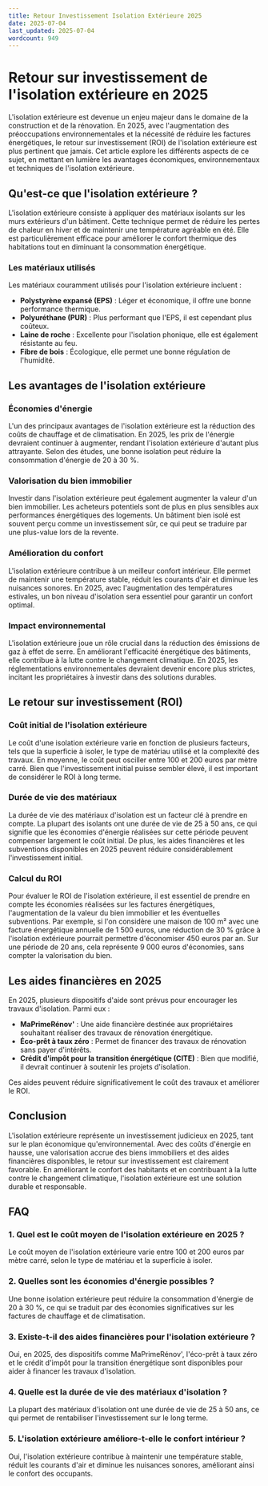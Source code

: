 ```yaml
---
title: Retour Investissement Isolation Extérieure 2025
date: 2025-07-04
last_updated: 2025-07-04
wordcount: 949
---
```


# Retour sur investissement de l'isolation extérieure en 2025

L'isolation extérieure est devenue un enjeu majeur dans le domaine de la construction et de la rénovation. En 2025, avec l'augmentation des préoccupations environnementales et la nécessité de réduire les factures énergétiques, le retour sur investissement (ROI) de l'isolation extérieure est plus pertinent que jamais. Cet article explore les différents aspects de ce sujet, en mettant en lumière les avantages économiques, environnementaux et techniques de l'isolation extérieure.

## Qu'est-ce que l'isolation extérieure ?

L'isolation extérieure consiste à appliquer des matériaux isolants sur les murs extérieurs d'un bâtiment. Cette technique permet de réduire les pertes de chaleur en hiver et de maintenir une température agréable en été. Elle est particulièrement efficace pour améliorer le confort thermique des habitations tout en diminuant la consommation énergétique.

### Les matériaux utilisés

Les matériaux couramment utilisés pour l'isolation extérieure incluent :

- **Polystyrène expansé (EPS)** : Léger et économique, il offre une bonne performance thermique.
- **Polyuréthane (PUR)** : Plus performant que l'EPS, il est cependant plus coûteux.
- **Laine de roche** : Excellente pour l'isolation phonique, elle est également résistante au feu.
- **Fibre de bois** : Écologique, elle permet une bonne régulation de l'humidité.

## Les avantages de l'isolation extérieure

### Économies d'énergie

L'un des principaux avantages de l'isolation extérieure est la réduction des coûts de chauffage et de climatisation. En 2025, les prix de l'énergie devraient continuer à augmenter, rendant l'isolation extérieure d'autant plus attrayante. Selon des études, une bonne isolation peut réduire la consommation d'énergie de 20 à 30 %.

### Valorisation du bien immobilier

Investir dans l'isolation extérieure peut également augmenter la valeur d'un bien immobilier. Les acheteurs potentiels sont de plus en plus sensibles aux performances énergétiques des logements. Un bâtiment bien isolé est souvent perçu comme un investissement sûr, ce qui peut se traduire par une plus-value lors de la revente.

### Amélioration du confort

L'isolation extérieure contribue à un meilleur confort intérieur. Elle permet de maintenir une température stable, réduit les courants d'air et diminue les nuisances sonores. En 2025, avec l'augmentation des températures estivales, un bon niveau d'isolation sera essentiel pour garantir un confort optimal.

### Impact environnemental

L'isolation extérieure joue un rôle crucial dans la réduction des émissions de gaz à effet de serre. En améliorant l'efficacité énergétique des bâtiments, elle contribue à la lutte contre le changement climatique. En 2025, les réglementations environnementales devraient devenir encore plus strictes, incitant les propriétaires à investir dans des solutions durables.

## Le retour sur investissement (ROI)

### Coût initial de l'isolation extérieure

Le coût d'une isolation extérieure varie en fonction de plusieurs facteurs, tels que la superficie à isoler, le type de matériau utilisé et la complexité des travaux. En moyenne, le coût peut osciller entre 100 et 200 euros par mètre carré. Bien que l'investissement initial puisse sembler élevé, il est important de considérer le ROI à long terme.

### Durée de vie des matériaux

La durée de vie des matériaux d'isolation est un facteur clé à prendre en compte. La plupart des isolants ont une durée de vie de 25 à 50 ans, ce qui signifie que les économies d'énergie réalisées sur cette période peuvent compenser largement le coût initial. De plus, les aides financières et les subventions disponibles en 2025 peuvent réduire considérablement l'investissement initial.

### Calcul du ROI

Pour évaluer le ROI de l'isolation extérieure, il est essentiel de prendre en compte les économies réalisées sur les factures énergétiques, l'augmentation de la valeur du bien immobilier et les éventuelles subventions. Par exemple, si l'on considère une maison de 100 m² avec une facture énergétique annuelle de 1 500 euros, une réduction de 30 % grâce à l'isolation extérieure pourrait permettre d'économiser 450 euros par an. Sur une période de 20 ans, cela représente 9 000 euros d'économies, sans compter la valorisation du bien.

## Les aides financières en 2025

En 2025, plusieurs dispositifs d'aide sont prévus pour encourager les travaux d'isolation. Parmi eux :

- **MaPrimeRénov'** : Une aide financière destinée aux propriétaires souhaitant réaliser des travaux de rénovation énergétique.
- **Éco-prêt à taux zéro** : Permet de financer des travaux de rénovation sans payer d'intérêts.
- **Crédit d'impôt pour la transition énergétique (CITE)** : Bien que modifié, il devrait continuer à soutenir les projets d'isolation.

Ces aides peuvent réduire significativement le coût des travaux et améliorer le ROI.

## Conclusion

L'isolation extérieure représente un investissement judicieux en 2025, tant sur le plan économique qu'environnemental. Avec des coûts d'énergie en hausse, une valorisation accrue des biens immobiliers et des aides financières disponibles, le retour sur investissement est clairement favorable. En améliorant le confort des habitants et en contribuant à la lutte contre le changement climatique, l'isolation extérieure est une solution durable et responsable.

## FAQ

### 1. Quel est le coût moyen de l'isolation extérieure en 2025 ?

Le coût moyen de l'isolation extérieure varie entre 100 et 200 euros par mètre carré, selon le type de matériau et la superficie à isoler.

### 2. Quelles sont les économies d'énergie possibles ?

Une bonne isolation extérieure peut réduire la consommation d'énergie de 20 à 30 %, ce qui se traduit par des économies significatives sur les factures de chauffage et de climatisation.

### 3. Existe-t-il des aides financières pour l'isolation extérieure ?

Oui, en 2025, des dispositifs comme MaPrimeRénov', l'éco-prêt à taux zéro et le crédit d'impôt pour la transition énergétique sont disponibles pour aider à financer les travaux d'isolation.

### 4. Quelle est la durée de vie des matériaux d'isolation ?

La plupart des matériaux d'isolation ont une durée de vie de 25 à 50 ans, ce qui permet de rentabiliser l'investissement sur le long terme.

### 5. L'isolation extérieure améliore-t-elle le confort intérieur ?

Oui, l'isolation extérieure contribue à maintenir une température stable, réduit les courants d'air et diminue les nuisances sonores, améliorant ainsi le confort des occupants.